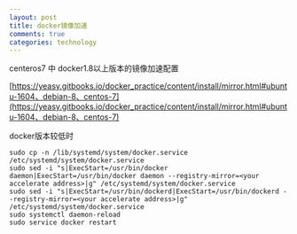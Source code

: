 ```yaml
---
layout: post
title: docker镜像加速
comments: true
categories: technology
---
```


centeros7 中 docker1.8以上版本的镜像加速配置


[https://yeasy.gitbooks.io/docker_practice/content/install/mirror.html#ubuntu-1604、debian-8、centos-7](https://yeasy.gitbooks.io/docker_practice/content/install/mirror.html#ubuntu-1604、debian-8、centos-7)


docker版本较低时

    sudo cp -n /lib/systemd/system/docker.service /etc/systemd/system/docker.service
    sudo sed -i "s|ExecStart=/usr/bin/docker daemon|ExecStart=/usr/bin/docker daemon --registry-mirror=<your accelerate address>|g" /etc/systemd/system/docker.service
    sudo sed -i "s|ExecStart=/usr/bin/dockerd|ExecStart=/usr/bin/dockerd --registry-mirror=<your accelerate address>|g" /etc/systemd/system/docker.service
    sudo systemctl daemon-reload
    sudo service docker restart
    
    
<br>
<br>
<br>
<br>
<br>
<br>
<br>
<br>
<br>
<br>
<br>
<br>
<br>